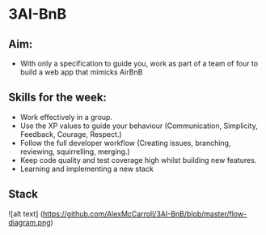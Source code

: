 # 3AI-BnB

## Aim:
- With only a specification to guide you, work as part of a team of four to build a web app that mimicks AirBnB

## Skills for the week:
- Work effectively in a group.
- Use the XP values to guide your behaviour (Communication, Simplicity, Feedback, Courage, Respect.)
- Follow the full developer workflow (Creating issues, branching, reviewing, squirrelling, merging.)
- Keep code quality and test coverage high whilst building new features.
- Learning and implementing a new stack

## Stack
![alt text] (https://github.com/AlexMcCarroll/3AI-BnB/blob/master/flow-diagram.png)
